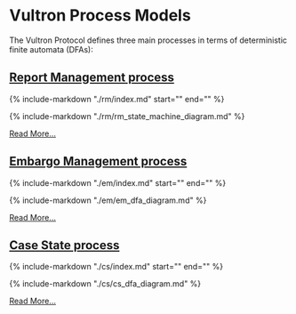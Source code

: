 # Vultron Process Models

The Vultron Protocol defines three main processes in terms of deterministic finite automata (DFAs):

## [Report Management process](rm/index.md)

{% include-markdown "./rm/index.md" start="<!-- start_excerpt -->" end="<!-- end_excerpt -->" %}

{% include-markdown "./rm/rm_state_machine_diagram.md" %}

[Read More...](rm/index.md)

## [Embargo Management process](em/index.md)

{% include-markdown "./em/index.md" start="<!-- start_excerpt -->" end="<!-- end_excerpt -->" %}

{% include-markdown "./em/em_dfa_diagram.md" %}

[Read More...](em/index.md)

## [Case State process](cs/index.md)

{% include-markdown "./cs/index.md" start="<!-- start_excerpt -->" end="<!-- end_excerpt -->" %}

{% include-markdown "./cs/cs_dfa_diagram.md" %}

[Read More...](cs/index.md)